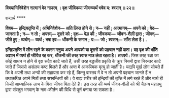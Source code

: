 **विषयाभिनिवेशेन नात्मानं वेद नापरम् ।** **वृक्ष जीविकया जीवन्व्यर्थं भषेव य: श्वसन् ॥ २२॥** 

शब्दार्थ **** 

**विषय—** **इन्द्रियतृप्ति में** **; अभिनिवेशेन—** **अति लिप्त होने से** **; न—** **नहीं** **; आत्मानम्—** **अपने को** **; वेद—** **जानता है** **; न—** **न तो** **;** **अपरम्—** **दूसरे को** **; वृक्ष—** **पेड़ की** **; जीवकया—** **जीवन-शैली द्वारा** **; जीवन्—** **जीते हुए** **; व्यर्थम्—** **व्यर्थ** **; भषा इव—** **धौंकनी के** **समान** **; य:—** **जो** **; श्वसन्—** **साँस लेता है।** **.** 

**इन्द्रियतृप्ति में लीन रहने के कारण मनुष्य अपने आपको या दूसरों को पहचान नहीं पाता।** **वह वृक्ष की भाँति अज्ञान में व्यर्थ ही जीवित रह कर, धौंकनी की तरह श्वास मात्र लेता रहता है।** **तात्पर्य :** जिस तरह रक्षा का कोई साधन न होने से वृक्ष सदैव काटे जाते हैं, उसी तरह बद्धजीव प्रकृति के क्रूर नियमों द्वारा निरन्तर काटे जाते हैं जिससे असंलय कष्ट मिलते हैं और अन्त में आकस्मिक मृत्यु हो जाती है। यद्यपि मूर्ख लोग सोचते हैं कि वे अपनी तथा अन्यों की सहायता कर रहे हैं, किन्तु वास्तव में वे न तो अपनी पहचान जानते हैं न तथाकथित अपने मित्रों तथा सश्बन्धियों की। वे बाह्य शरीर की इन्द्रियों की तृप्ति में लगे रहते हैं और व्यर्थ ही किसी आध्यात्मिक लाभ के बिना जीवन बिता देते हैं। इस तरह की व्यर्थ जीवन-शैली को श्री चैतन्य महाप्रभु द्वारा संस्तुत भगवान् के नाम-कीर्तन की विधि से पूर्ण बनाया जा सकता है।  